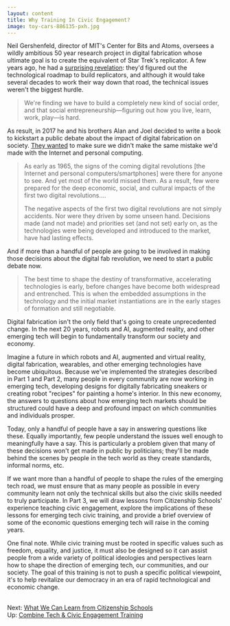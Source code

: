 ```yaml
---
layout: content
title: Why Training In Civic Engagement?
image: toy-cars-886135-pxh.jpg
---
```


Neil Gershenfeld, director of MIT's Center for Bits and Atoms, oversees a wildly ambitious 50 year research project in digital fabrication whose ultimate goal is to create the equivalent of Star Trek's replicator. A few years ago, he had a [surprising revelation](https://www.edge.org/conversation/neil_gershenfeld-digital-reality):  they'd figured out the technological roadmap to build replicators, and although it would take several decades to work their way down that road, the technical issues weren't the biggest hurdle.

> We're finding we have to build a completely new kind of social order, and that social entrepreneurship—figuring out how you live, learn, work, play—is hard.

As result, in 2017 he and his brothers Alan and Joel decided to write a book to kickstart a public debate about the impact of digital fabrication on society. [They wanted](http://designingreality.org) to make sure we didn't make the same mistake we'd made with the Internet and personal computing.

> As early as 1965, the signs of the coming digital revolutions [the Internet and personal computers/smartphones] were there for anyone to see. And yet most of the world missed them. As a result, few were prepared for the deep economic, social, and cultural impacts of the first two digital revolutions....  
> 
> The negative aspects of the first two digital revolutions are not simply accidents. Nor were they driven by some unseen hand. Decisions made (and not made) and priorities set (and not set) early on, as the technologies were being developed and introduced to the market, have had lasting effects.

And if more than a handful of people are going to be involved in making those decisions about the digital fab revolution, we need to start a public debate now.

> The best time to shape the destiny of transformative, accelerating technologies is early, before changes have become both widespread and entrenched. This is when the embedded assumptions in the technology and the initial market instantiations are in the early stages of formation and still negotiable.

Digital fabrication isn't the only field that's going to create unprecedented change. In the next 20 years, robots and AI, augmented reality, and other emerging tech will begin to fundamentally transform our society and economy.  

Imagine a future in which robots and AI, augmented and virtual reality, digital fabrication, wearables, and other emerging technologies have become ubiquitous.  Because we've implemented the strategies described in Part 1 and Part 2, many people in every community are now working in emerging tech, developing designs for digitally fabricating sneakers or creating robot "recipes" for painting a home's interior.  In this new economy, the answers to questions about how emerging tech markets should be structured could have a deep and profound impact on which communities and individuals prosper. 

Today, only a handful of people have a say in answering questions like these.  Equally importantly, few people understand the issues well enough to meaningfully have a say. This is particularly a problem given that many of these decisions won't get made in public by politicians; they'll be made behind the scenes by people in the tech world as they create standards, informal norms, etc.

If we want more than a handful of people to shape the rules of the emerging tech road, we must ensure that as many people as possible in every community learn not only the technical skills but also the civic skills needed to truly participate. In Part 3, we will draw lessons from Citizenship Schools' experience teaching civic engagement, explore the implications of these lessons for emerging tech civic training, and provide a brief overview of some of the economic questions emerging tech will raise in the coming years.

One final note. While civic training must be rooted in specific values such as freedom, equality, and justice, it must also be designed so it can assist people from a wide variety of political ideologies and perspectives learn how to shape the direction of emerging tech, our communities, and our society. The goal of this training is not to push a specific political viewpoint, it's to help revitalize our democracy in an era of rapid technological and economic change.

<br/>Next: [What We Can Learn from Citizenship Schools](20-citizenship-schools.html)
<br/>Up: [Combine Tech &amp; Civic Engagement Training](00-index.html)
